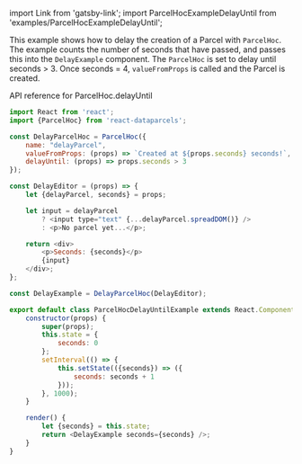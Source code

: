 import Link from 'gatsby-link';
import ParcelHocExampleDelayUntil from 'examples/ParcelHocExampleDelayUntil';

This example shows how to delay the creation of a Parcel with `ParcelHoc`. The example counts the number of seconds that have passed, and passes this into the `DelayExample` component. The `ParcelHoc` is set to delay until seconds > 3. Once seconds = 4, `valueFromProps` is called and the Parcel is created.

<Link to="/api/ParcelHoc#delayUntil">API reference for ParcelHoc.delayUntil</Link>

<ParcelHocExampleDelayUntil />

```js
import React from 'react';
import {ParcelHoc} from 'react-dataparcels';

const DelayParcelHoc = ParcelHoc({
    name: "delayParcel",
    valueFromProps: (props) => `Created at ${props.seconds} seconds!`,
    delayUntil: (props) => props.seconds > 3
});

const DelayEditor = (props) => {
    let {delayParcel, seconds} = props;

    let input = delayParcel
        ? <input type="text" {...delayParcel.spreadDOM()} />
        : <p>No parcel yet...</p>;

    return <div>
        <p>Seconds: {seconds}</p>
        {input}
    </div>;
};

const DelayExample = DelayParcelHoc(DelayEditor);

export default class ParcelHocDelayUntilExample extends React.Component {
    constructor(props) {
        super(props);
        this.state = {
            seconds: 0
        };
        setInterval(() => {
            this.setState(({seconds}) => ({
                seconds: seconds + 1
            }));
        }, 1000);
    }

    render() {
        let {seconds} = this.state;
        return <DelayExample seconds={seconds} />;
    }
}


```
